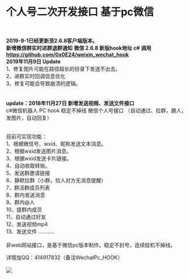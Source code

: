 # 个人号二次开发接口 基于pc微信
<br>

<b>2019-9-1已经更新至2.6.8客户端版本。</b><br>
<b>新增微信群实时进群退群通知</b>
<b>微信 2.6.8 新版hook地址 c# 调用<a href="https://github.com/0x0E24/weixin_wechat_hook"></a> https://github.com/0x0E24/weixin_wechat_hook</b><br>
<b>2019年11月9日 Update</b><br>
1、修复图片可能在路径超长的目录下发送不出去。<br>
2、进群实时回调信息优化<br>
3、修复可能会导致崩溃的逻辑。<br><br>
<br>
<b>update：2018年11月27日 新增发送视频、发送文件接口</b><br>
c#微信机器人 PC hook 稳定不掉线 微信个人号接口 （自动通过、拉群，踢人，发图片，自动回复）<br><br>

目前可实现功能：<br>
1、根据微信号、wxid、昵称发送文本消息。<br>
2、根据wxid发送图片消息。<br>
3、根据wxid发送卡片链接。<br>
4、自动收取转账。<br>
5、发送群邀请链接<br>
6、静默拉群（小群，拉人对方无消息提醒）<br>
7、群活群成员列表<br>
8、群内发送消息<br>
9、群内@人<br>
10、提群内成员<br>
11、自动通过好友<br>
12、发送视频mp4<br>
13、发送文件
...........
<br><br>
非web网站接口，是基于微信pc版本制作。稳定不封号，连续挂机不掉线。<br>

详情加QQ：414917832（备注WechatPc_HOOK）<br><br>
<img src="http://wx3.sinaimg.cn/mw690/0060lm7Tly1fxmgy8p7vyj30oe0hajs9.jpg">
